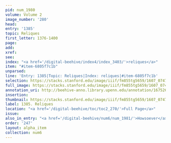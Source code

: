 ```yaml
---
pid: num_1980
volume: Volume 2
image_number: '280'
head:
entry: '1385'
topic: Reliques
first_letter: 1376-1400
page:
add:
xref:
see:
index: "<a href='/digital-beehive/index4/index_3403/'>reliques</a>"
item: "#item-6805f7c1b"
unparsed:
line: 'Entry: 1385|Topic: Reliques|Index: reliques|#item-6805f7c1b'
selection: https://stacks.stanford.edu/image/iiif/fm855tg5659/1607_0747/863,4068,2798,428/full/0/default.jpg
full_image: https://stacks.stanford.edu/image/iiif/fm855tg5659/1607_0747/full/full/0/default.jpg
annotation_uri: http://beehive-anno.library.upenn.edu/annotation/1675265632958
insertion:
thumbnail: https://stacks.stanford.edu/image/iiif/fm855tg5659/1607_0747/863,4068,600,180/250,/0/default.jpg
label: 1385. Reliques
location: "<a href='/digital-beehive/toc/toc2_270/'>Full Page</a>"
issue:
also_in_entry: "<a href='/digital-beehive/num6/num_1981/'>Howsoever</a>"
order: '247'
layout: alpha_item
collection: num6
---
```

